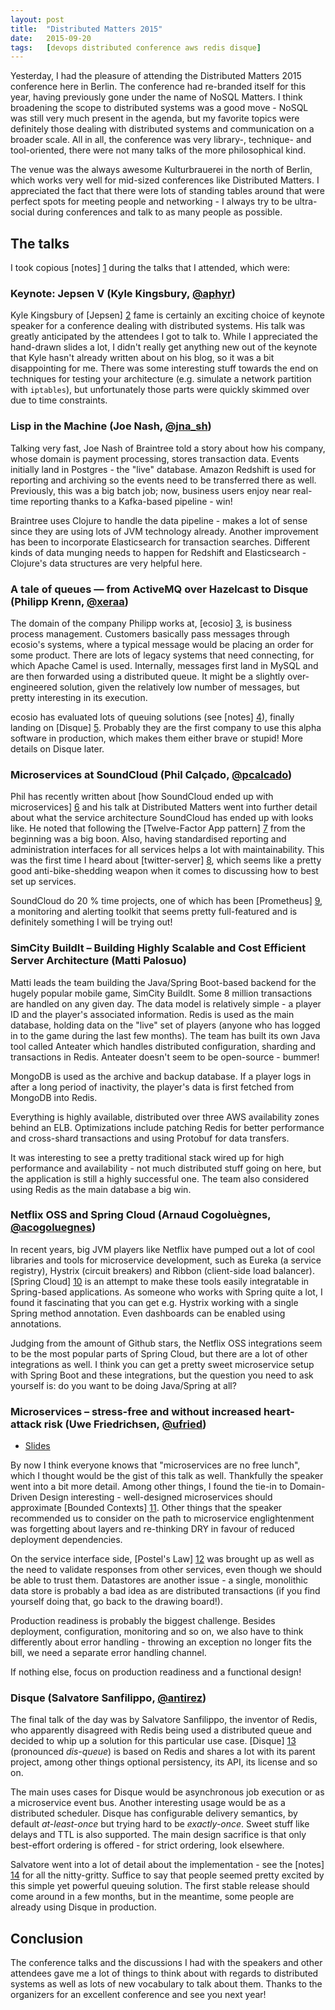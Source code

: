 ```yaml
---
layout: post
title:  "Distributed Matters 2015"
date:   2015-09-20
tags:   [devops distributed conference aws redis disque]
---
```


Yesterday, I had the pleasure of attending the Distributed Matters 2015 conference here in Berlin.
The conference had re-branded itself for this year, having previously gone under the name of NoSQL 
Matters. I think broadening the scope to distributed systems was a good move - NoSQL was still 
very much present in the agenda, but my favorite topics were definitely those dealing with 
distributed systems and communication on a broader scale. All in all, the conference was 
very library-, technique- and tool-oriented, there were not many talks of the more philosophical kind.

The venue was the always awesome Kulturbrauerei in the north of Berlin, which works very well
for mid-sized conferences like Distributed Matters. I appreciated the fact that there were
lots of standing tables around that were perfect spots for meeting people and networking - 
I always try to be ultra-social during conferences and talk to as many people as possible.

## The talks

I took copious [notes] [1] during the talks that I attended, which were:

### Keynote: Jepsen V (Kyle Kingsbury, [@aphyr](https://twitter.com/aphyr))

Kyle Kingsbury of [Jepsen] [2] fame is certainly an exciting choice of keynote speaker 
for a conference dealing with distributed systems. His talk was greatly anticipated
by the attendees I got to talk to. While I appreciated the hand-drawn slides a lot,
I didn't really get anything new out of the keynote that Kyle hasn't already written
about on his blog, so it was a bit disappointing for me. There was some interesting
stuff towards the end on techniques for testing your architecture (e.g. simulate
a network partition with `iptables`), but unfortunately those parts were quickly skimmed
over due to time constraints.

### Lisp in the Machine (Joe Nash, [@jna_sh](https://twitter.com/jna_sh))

Talking very fast, Joe Nash of Braintree told a story about how his company, 
whose domain is payment processing, stores transaction data. Events initially
land in Postgres - the "live" database. Amazon Redshift is used for reporting
and archiving so the events need to be transferred there as well. Previously,
this was a big batch job; now, business users enjoy near real-time reporting
thanks to a Kafka-based pipeline - win!

Braintree uses Clojure to handle the data pipeline - makes a lot of sense since
they are using lots of JVM technology already. Another improvement has been
to incorporate Elasticsearch for transaction searches. Different kinds of data
munging needs to happen for Redshift and Elasticsearch - Clojure's data structures
are very helpful here.

### A tale of queues — from ActiveMQ over Hazelcast to Disque (Philipp Krenn, [@xeraa](https://twitter.com/xeraa))

The domain of the company Philipp works at, [ecosio] [3], is business process management.
Customers basically pass messages through ecosio's systems, where a typical message
would be placing an order for some product. There are lots of legacy systems that need connecting, for which
Apache Camel is used. Internally, messages first land in MySQL and are then forwarded 
using a distributed queue. It might be a slightly over-engineered solution, given the 
relatively low number of messages, but pretty interesting in its execution.

ecosio has evaluated lots of queuing solutions (see [notes] [4]), finally landing on 
[Disque] [5]. Probably they are the first company to use this alpha software in 
production, which makes them either brave or stupid! More details on Disque later.

### Microservices at SoundCloud (Phil Calçado, [@pcalcado](https://twitter.com/pcalcado))

Phil has recently written about [how SoundCloud ended up with microservices] [6] 
and his talk at Distributed Matters went into further detail about what the 
service architecture SoundCloud has ended up with looks like. He noted that 
following the [Twelve-Factor App pattern] [7] from the beginning was a big boon. 
Also, having standardised reporting and administration interfaces for all
services helps a lot with maintainability. This was the first time I heard 
about [twitter-server] [8], which seems like a pretty good anti-bike-shedding
weapon when it comes to discussing how to best set up services.

SoundCloud do 20 % time projects, one of which has been [Prometheus] [9], 
a monitoring and alerting toolkit that seems pretty full-featured
and is definitely something I will be trying out!

### SimCity BuildIt – Building Highly Scalable and Cost Efficient Server Architecture (Matti Palosuo)

Matti leads the team building the Java/Spring Boot-based backend for the hugely popular mobile game, 
SimCity BuildIt. Some 8 million transactions are handled on any given day. The data model is relatively 
simple - a player ID and the player's associated information. Redis is used as the main database, 
holding data on the "live" set of players (anyone who has logged in to the game during the last few months). 
The team has built its own Java tool called Anteater which handles distributed configuration, sharding 
and transactions in Redis. Anteater doesn't seem to be open-source - bummer!

MongoDB is used as the archive and backup database. If a player logs in after a long period of inactivity,
the player's data is first fetched from MongoDB into Redis. 

Everything is highly available, distributed over three AWS availability zones behind an ELB. 
Optimizations include patching Redis for better performance and cross-shard transactions
and using Protobuf for data transfers. 

It was interesting to see a pretty traditional stack wired up for high performance and 
availability - not much distributed stuff going on here, but the application is still
a highly successful one. The team also considered using Redis as the main database a big win.

### Netflix OSS and Spring Cloud (Arnaud Cogoluègnes, [@acogoluegnes](https://twitter.com/acogoluegnes))

In recent years, big JVM players like Netflix have pumped out a lot of cool 
libraries and tools for microservice development, such as Eureka (a service registry), 
Hystrix (circuit breakers) and Ribbon (client-side load balancer). [Spring Cloud] [10] is an attempt 
to make these tools easily integratable in Spring-based applications. As someone who works
with Spring quite a lot, I found it fascinating that you can get e.g. Hystrix working with a 
single Spring method annotation. Even dashboards can be enabled using annotations.

Judging from the amount of Github stars, the Netflix OSS integrations seem to be the 
most popular parts of Spring Cloud, but there are a lot of other integrations as well.
I think you can get a pretty sweet microservice setup with Spring Boot and these
integrations, but the question you need to ask yourself is: do you want to be doing
Java/Spring at all?

### Microservices – stress-free and without increased heart-attack risk (Uwe Friedrichsen, [@ufried](https://twitter.com/ufried))

* [Slides](http://de.slideshare.net/ufried/microservices-stressfree-and-without-increased-heart-attack-risk)

By now I think everyone knows that "microservices are no free lunch", which I thought would 
be the gist of this talk as well. Thankfully the speaker went into a bit more detail. 
Among other things, I found the tie-in to Domain-Driven Design interesting - well-designed
microservices should approximate [Bounded Contexts] [11]. Other things that the speaker
recommended us to consider on the path to microservice englightenment was forgetting
about layers and re-thinking DRY in favour of reduced deployment dependencies.

On the service interface side, [Postel's Law] [12] was brought up as well as the need to validate
responses from other services, even though we should be able to trust them. Datastores are
another issue - a single, monolithic data store is probably a bad idea as are distributed
transactions (if you find yourself doing that, go back to the drawing board!). 

Production readiness is probably the biggest challenge. Besides deployment, configuration,
monitoring and so on, we also have to think differently about error handling - throwing
an exception no longer fits the bill, we need a separate error handling channel.

If nothing else, focus on production readiness and a functional design!

### Disque (Salvatore Sanfilippo, [@antirez](https://twitter.com/antirez))

The final talk of the day was by Salvatore Sanfilippo, the inventor of Redis, who 
apparently disagreed with Redis being used a distributed queue and decided to whip
up a solution for this particular use case. [Disque] [13]
(pronounced *dis-queue*) is based on Redis and shares a lot with its parent project, 
among other things optional persistency, its API, its license and so on.

The main uses cases for Disque would be asynchronous job execution or as a
microservice event bus. Another interesting usage would be as a distributed
scheduler. Disque has configurable delivery semantics, by default *at-least-once* 
but trying hard to be *exactly-once*. Sweet stuff like delays and TTL is also supported.
The main design sacrifice is that only best-effort ordering is offered - for
strict ordering, look elsewhere.

Salvatore went into a lot of detail about the implementation - see the [notes] [14]
for all the nitty-gritty. Suffice to say that people seemed pretty excited
by this simple yet powerful queuing solution. The first stable release should
come around in a few months, but in the meantime, some people are already
using Disque in production.

## Conclusion

The conference talks and the discussions I had with the speakers and other attendees 
gave me a lot of things to think about with regards to distributed systems as well
as lots of new vocabulary to talk about them. Thanks to the organizers for an 
excellent conference and see you next year!


[1]: https://gist.github.com/jstaffans/ed44a4099a79127280e5
[2]: https://aphyr.com/tags/jepsen
[3]: https://ecosio.com/en/
[4]: https://gist.github.com/jstaffans/ed44a4099a79127280e5#a-tale-of-queues--from-activemq-over-hazelcast-to-disque-philipp-krenn
[5]: https://github.com/antirez/disque
[6]: http://philcalcado.com/2015/09/08/how_we_ended_up_with_microservices.html
[7]: http://12factor.net/
[8]: https://github.com/twitter/twitter-server
[9]: http://prometheus.io/
[10]: http://projects.spring.io/spring-cloud/
[11]: http://martinfowler.com/bliki/BoundedContext.html
[12]: https://en.wikipedia.org/wiki/Robustness_principle
[13]: https://github.com/antirez/disque
[14]: https://gist.github.com/jstaffans/ed44a4099a79127280e5#disque
